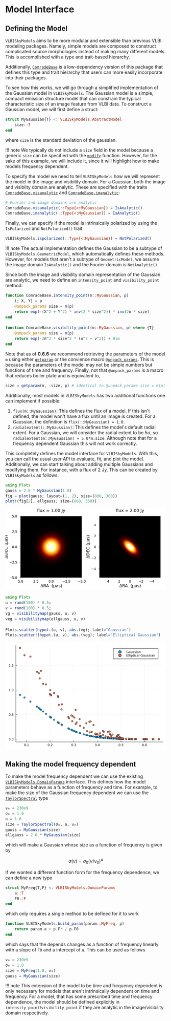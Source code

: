 # Model Interface

## Defining the Model

`VLBISkyModels` aims to be more modular and extensible than previous VLBI modeling packages. Namely, simple models are composed to construct complicated source morphologies instead of making many different models. This is accomplished with a type and trait-based hierarchy.

Additionally, [`ComradeBase`](https://github.com/ptiede/ComradeBase.jl) is a low-dependency version of this package that defines this type and trait hierarchy that users can more easily incorporate into their packages.

To see how this works, we will go through a simplified implementation of the Gaussian model in `VLBISkyModels`. The Gaussian model is a simple, compact emission structure model that can constrain the typical characteristic size
of an image feature from VLBI data. To construct a Gaussian model, we will first define a struct:

```julia
struct MyGaussian{T} <: VLBISkyModels.AbstractModel
    size::T
end
```

where `size` is the standard deviation of the gaussian.

!!! note
    We typically do not include a `size` field in the model because a generic `size` can be specified
    with the [`modify`](@ref) function. However, for the sake of this example, we will include it,
    since it will highlight how to make models frequency dependent.

To specify the model we need to tell `VLBISkyModels` how we will represent the model in the image
and visibility domain. For a Gaussian, both the image and visibilty domain are analytic. These
are specified with the traits [`ComradeBase.visanalytic`](@ref) and [`ComradeBase.imanalytic`](@ref):

```julia
# Fourier and image domains are analytic
ComradeBase.visanalytic(::Type{<:MyGaussian}) = IsAnalytic()
ComradeBase.imanalytic(::Type{<:MyGaussian}) = IsAnalytic()
```

Finally, we can specify if the model is intrinsically polarized by using the `IsPolarized` and `NotPolarized()` trait

```julia
VLBISkyModels.ispolarized(::Type{<:MyGaussian}) = NotPolarized()
```

!!! note
    The actual implementation defines the Gaussian to be a subtype of `VLBISkyModels.GeometricModel`,
    which automatically defines these methods. However, for models that aren't a subtype of `GeometricModel`,
    we assume the image domain `IsAnalytic()` and the Fourier domain is `NotAnalytic()`.

Since both the image and visibility domain representation of the Gaussian are analytic, we need to
define an `intensity_point` and `visibility_point` method.

```julia
function ComradeBase.intensity_point(m::MyGaussian, p)
    (; X, Y) = p
    @unpack_params size = m(p)
    return exp(-(X^2 + Y^2) * inv(2 * size^2)) * inv(2π * size)
end

function ComradeBase.visibility_point(m::MyGaussian, p) where {T}
    @unpack_params size = m(p)
    return exp(-2π^2 * size^2 * (u^2 + v^2)) + 0im
end
```

Note that as of **0.6.6** we recommend retrieving the parameters of the model `m` using either
[`getparam`](@ref) or the convience macro [`@unpack_params`](@ref). This is because the parameters of the model
may not be simple numbers but functions of time and frequency. Finally, not that `@unpack_params`
is a macro that reduces boiler plate and is equivalent to,

```julia
size = getparam(m, :size, p) # identical to @unpack_params size = m(p)
```

Additionally, most models in `VLBISkyModels` has two additional functions one can implement if possible:

 1. `flux(m::MyGaussian)`: This defines the flux of a model. If this isn't defined, the model won't have a flux until an image is created. For a Gaussian, the definition is `flux(::MyGaussian) = 1.0`.
 2. `radialextent(::MyGaussian)`: This defines the model's default radial extent. For a Gaussian, we will consider the radial extent to be $5σ$, so `radialextent(m::MyGaussian) = 5.0*m.size`. Although note that for a frequency dependent Gaussian this will not work correctly.

This completely defines the model interface for `VLBISkyModels`. With this, you can call the usual user API to evaluate, fit, and plot the model. Additionally, we can start talking about
adding multiple Gaussians and modifying them. For instance, with a flux of 2 Jy. This can be created by `VLBISkyModels` as follows:

```julia
using Plots
gauss = 2.0 * MyGaussian(1.0)
fig = plot(gauss; layout=(1, 2), size=(800, 300))
plot!(fig[2], ellgauss; size=(800, 350))
```

![Image](gauss.png)

```julia
using Plots
u = rand(100) * 0.5;
v = rand(100) * 0.5;
vg = visibilitymap(gauss, u, v)
veg = visibilitymap(ellgauss, u, v)

Plots.scatter(hypot.(u, v), abs.(vg); label="Gaussian")
Plots.scatter!(hypot.(u, v), abs.(veg); label="Elliptical Gaussian")
```

![Image](vis.png)

## Making the model frequency dependent

To make the model frequency dependent we can use the existing [`VLBISkyModels.DomainParams`](@ref) interface.
This defines how the model parameters behave as a function of frequency and time. For example,
to make the size of the Gaussian frequency dependent we can use the [`TaylorSpectral`](@ref) type

```julia
ν₀ = 230e9
σ₀ = 1.0
a = 1.0
size = TaylorSpectral(σ₀, a, ν₀)
gauss = MyGaussian(size)
ellgauss = 2.0 * MyGaussian(size)
```

which will make a Gaussian whose size as a function of frequency is given by

```math
\sigma(\nu) = \sigma_0 (\nu / \nu_0)^a
```

If we wanted a different function form for the frequency dependence, we can define a new type

```julia
struct MyFreq{T,F} <: VLBISkyModels.DomainParams
    a::T
    F0::F
end
```

which only requires a single method to be defined for it to work

```julia
function VLBISkyModels.build_param(param::MyFreq, p)
    return param.a + p.Fr / p.F0
end
```

which says that the depends changes as a function of frequency linearly with a slope of `F0` and
a intercept of `a`. This can be used as follows

```julia
ν₀ = 230e9
σ₀ = 1.0
size = MyFreq(1.0, ν₀)
gauss = MyGaussian(size)
```

!!! note
    This extension of the model to be time and frequency dependent is only necessary for models
    that aren't intrinsically dependent on time and frequency. For a model, that has some prescribed
    time and frequency dependence, the model should be defined explicitly in `intensity_point`/`visibility_point`
    if they are analytic in the image/visibility domain respectively.
